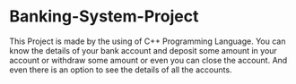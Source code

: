 # Banking-System-Project
This Project is made by the using of C++ Programming Language.
You can know the details of your bank account and deposit some amount in your account or withdraw some amount or even you can close the account.
And even there is an option to see the details of all the accounts.
